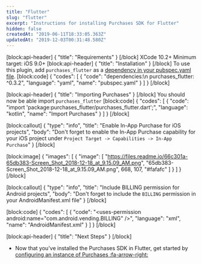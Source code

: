 ```yaml
---
title: "Flutter"
slug: "flutter"
excerpt: "Instructions for installing Purchases SDK for Flutter"
hidden: false
createdAt: "2019-06-11T18:33:05.363Z"
updatedAt: "2019-12-03T00:31:48.580Z"
---
```

[block:api-header]
{
  "title": "Requirements"
}
[/block]
XCode 10.2+
Minimum target: iOS 9.0+
[block:api-header]
{
  "title": "Installation"
}
[/block]
To use this plugin, add `purchases_flutter` as a [dependency in your pubspec.yaml file](https://flutter.io/platform-plugins/).
[block:code]
{
  "codes": [
    {
      "code": "dependencies:\n  purchases_flutter: ^0.3.2",
      "language": "yaml",
      "name": "pubspec.yaml"
    }
  ]
}
[/block]

[block:api-header]
{
  "title": "Importing Purchases"
}
[/block]
You should now be able import `purchases_flutter`
[block:code]
{
  "codes": [
    {
      "code": "import 'package:purchases_flutter/purchases_flutter.dart';",
      "language": "kotlin",
      "name": "Import Purchases"
    }
  ]
}
[/block]

[block:callout]
{
  "type": "info",
  "title": "Enable In-App Purchase for iOS projects",
  "body": "Don't forget to enable the In-App Purchase capability for your iOS project under `Project Target -> Capabilities -> In-App Purchase`"
}
[/block]

[block:image]
{
  "images": [
    {
      "image": [
        "https://files.readme.io/66c301a-65db383-Screen_Shot_2018-12-18_at_9.15.09_AM.png",
        "65db383-Screen_Shot_2018-12-18_at_9.15.09_AM.png",
        668,
        107,
        "#fafafc"
      ]
    }
  ]
}
[/block]

[block:callout]
{
  "type": "info",
  "title": "Include BILLING permission for Android projects",
  "body": "Don't forget to include the `BILLING` permission in your AndroidManifest.xml file"
}
[/block]

[block:code]
{
  "codes": [
    {
      "code": "<uses-permission android:name=\"com.android.vending.BILLING\" />",
      "language": "xml",
      "name": "AndroidManifest.xml"
    }
  ]
}
[/block]

[block:api-header]
{
  "title": "Next Steps"
}
[/block]
* Now that you've installed the Purchases SDK in Flutter, get started by [configuring an instance of Purchases :fa-arrow-right:](doc:getting-started-1#section-configure-purchases)